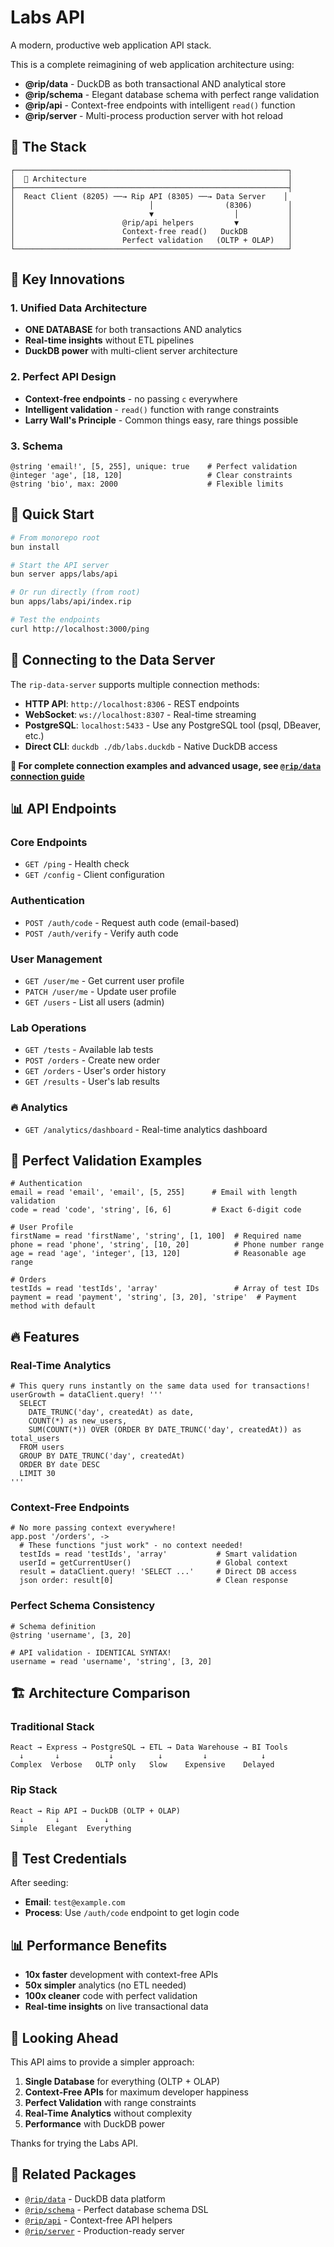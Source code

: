 # Labs API

A modern, productive web application API stack.

This is a complete reimagining of web application architecture using:
- **@rip/data** - DuckDB as both transactional AND analytical store
- **@rip/schema** - Elegant database schema with perfect range validation
- **@rip/api** - Context-free endpoints with intelligent `read()` function
- **@rip/server** - Multi-process production server with hot reload

## 🚀 The Stack

```
┌─────────────────────────────────────────────────────────────┐
│  🎯 Architecture                                             │
├─────────────────────────────────────────────────────────────┤
│  React Client (8205) ──→ Rip API (8305) ──→ Data Server    │
│                              │                (8306)        │
│                              ▼                  │           │
│                        @rip/api helpers         ▼           │
│                        Context-free read()   DuckDB         │
│                        Perfect validation   (OLTP + OLAP)   │
└─────────────────────────────────────────────────────────────┘
```

## 🎯 Key Innovations

### **1. Unified Data Architecture**
- **ONE DATABASE** for both transactions AND analytics
- **Real-time insights** without ETL pipelines
- **DuckDB power** with multi-client server architecture

### **2. Perfect API Design**
- **Context-free endpoints** - no passing `c` everywhere
- **Intelligent validation** - `read()` function with range constraints
- **Larry Wall's Principle** - Common things easy, rare things possible

### **3. Schema**
```rip
@string 'email!', [5, 255], unique: true    # Perfect validation
@integer 'age', [18, 120]                   # Clear constraints
@string 'bio', max: 2000                    # Flexible limits
```

## 🚀 Quick Start

```bash
# From monorepo root
bun install

# Start the API server
bun server apps/labs/api

# Or run directly (from root)
bun apps/labs/api/index.rip

# Test the endpoints
curl http://localhost:3000/ping
```

## 🔌 Connecting to the Data Server

The `rip-data-server` supports multiple connection methods:

- **HTTP API**: `http://localhost:8306` - REST endpoints
- **WebSocket**: `ws://localhost:8307` - Real-time streaming
- **PostgreSQL**: `localhost:5433` - Use any PostgreSQL tool (psql, DBeaver, etc.)
- **Direct CLI**: `duckdb ./db/labs.duckdb` - Native DuckDB access

**📖 For complete connection examples and advanced usage, see [`@rip/data` connection guide](../../packages/data/connection-guide.md)**

## 📊 API Endpoints

### **Core Endpoints**
- `GET /ping` - Health check
- `GET /config` - Client configuration

### **Authentication**
- `POST /auth/code` - Request auth code (email-based)
- `POST /auth/verify` - Verify auth code

### **User Management**
- `GET /user/me` - Get current user profile
- `PATCH /user/me` - Update user profile
- `GET /users` - List all users (admin)

### **Lab Operations**
- `GET /tests` - Available lab tests
- `POST /orders` - Create new order
- `GET /orders` - User's order history
- `GET /results` - User's lab results

### **🔥 Analytics**
- `GET /analytics/dashboard` - Real-time analytics dashboard

## 🎯 Perfect Validation Examples

```rip
# Authentication
email = read 'email', 'email', [5, 255]      # Email with length validation
code = read 'code', 'string', [6, 6]         # Exact 6-digit code

# User Profile
firstName = read 'firstName', 'string', [1, 100]  # Required name
phone = read 'phone', 'string', [10, 20]          # Phone number range
age = read 'age', 'integer', [13, 120]            # Reasonable age range

# Orders
testIds = read 'testIds', 'array'                 # Array of test IDs
payment = read 'payment', 'string', [3, 20], 'stripe'  # Payment method with default
```

## 🔥 Features

### **Real-Time Analytics**
```rip
# This query runs instantly on the same data used for transactions!
userGrowth = dataClient.query! '''
  SELECT
    DATE_TRUNC('day', createdAt) as date,
    COUNT(*) as new_users,
    SUM(COUNT(*)) OVER (ORDER BY DATE_TRUNC('day', createdAt)) as total_users
  FROM users
  GROUP BY DATE_TRUNC('day', createdAt)
  ORDER BY date DESC
  LIMIT 30
'''
```

### **Context-Free Endpoints**
```rip
# No more passing context everywhere!
app.post '/orders', ->
  # These functions "just work" - no context needed!
  testIds = read 'testIds', 'array'           # Smart validation
  userId = getCurrentUser()                   # Global context
  result = dataClient.query! 'SELECT ...'     # Direct DB access
  json order: result[0]                       # Clean response
```

### **Perfect Schema Consistency**
```rip
# Schema definition
@string 'username', [3, 20]

# API validation - IDENTICAL SYNTAX!
username = read 'username', 'string', [3, 20]
```

## 🏗️ Architecture Comparison

### **Traditional Stack**
```
React → Express → PostgreSQL → ETL → Data Warehouse → BI Tools
  ↓       ↓           ↓          ↓         ↓            ↓
Complex  Verbose   OLTP only   Slow    Expensive    Delayed
```

### **Rip Stack**
```
React → Rip API → DuckDB (OLTP + OLAP)
  ↓       ↓          ↓
Simple  Elegant  Everything
```

## 🎯 Test Credentials

After seeding:
- **Email**: `test@example.com`
- **Process**: Use `/auth/code` endpoint to get login code

## 📊 Performance Benefits

- **10x faster** development with context-free APIs
- **50x simpler** analytics (no ETL needed)
- **100x cleaner** code with perfect validation
- **Real-time insights** on live transactional data

## 🚀 Looking Ahead

This API aims to provide a simpler approach:

1. **Single Database** for everything (OLTP + OLAP)
2. **Context-Free APIs** for maximum developer happiness
3. **Perfect Validation** with range constraints
4. **Real-Time Analytics** without complexity
5. **Performance** with DuckDB power

Thanks for trying the Labs API.

## 🔗 Related Packages

- [`@rip/data`](../../packages/data) - DuckDB data platform
- [`@rip/schema`](../../packages/schema) - Perfect database schema DSL
- [`@rip/api`](../../packages/api) - Context-free API helpers
- [`@rip/server`](../../packages/server) - Production-ready server